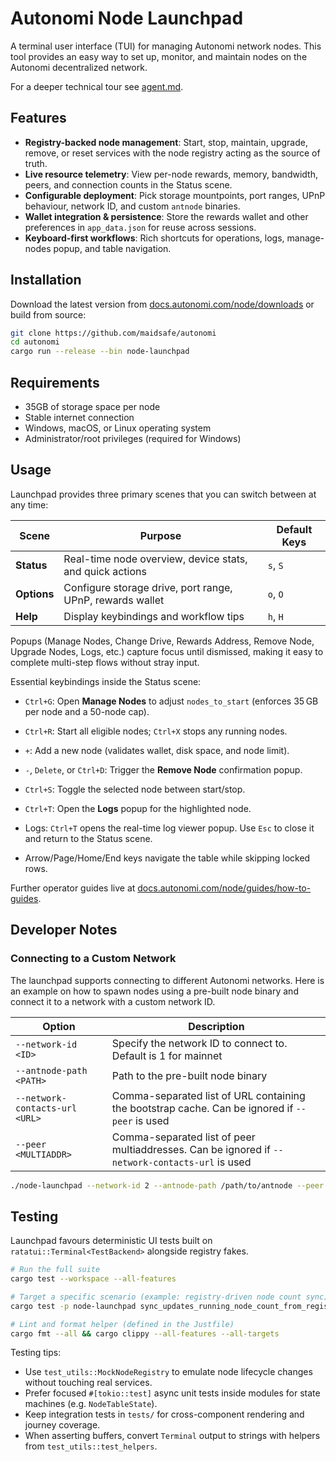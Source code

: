 # Autonomi Node Launchpad

A terminal user interface (TUI) for managing Autonomi network nodes. This tool provides an easy way to set up, monitor, and maintain nodes on the Autonomi decentralized network.

For a deeper technical tour see [agent.md](./agent.md).

## Features

- **Registry-backed node management**: Start, stop, maintain, upgrade, remove, or reset services with the node registry acting as the source of truth.
- **Live resource telemetry**: View per-node rewards, memory, bandwidth, peers, and connection counts in the Status scene.
- **Configurable deployment**: Pick storage mountpoints, port ranges, UPnP behaviour, network ID, and custom `antnode` binaries.
- **Wallet integration & persistence**: Store the rewards wallet and other preferences in `app_data.json` for reuse across sessions.
- **Keyboard-first workflows**: Rich shortcuts for operations, logs, manage-nodes popup, and table navigation.

## Installation

Download the latest version from [docs.autonomi.com/node/downloads](https://docs.autonomi.com/node/downloads) or build from source:

```bash
git clone https://github.com/maidsafe/autonomi
cd autonomi
cargo run --release --bin node-launchpad
```

## Requirements

- 35GB of storage space per node
- Stable internet connection
- Windows, macOS, or Linux operating system
- Administrator/root privileges (required for Windows)

## Usage

Launchpad provides three primary scenes that you can switch between at any time:

| Scene | Purpose | Default Keys |
|-------|---------|--------------|
| **Status** | Real-time node overview, device stats, and quick actions | `s`, `S` |
| **Options** | Configure storage drive, port range, UPnP, rewards wallet | `o`, `O` |
| **Help** | Display keybindings and workflow tips | `h`, `H` |

Popups (Manage Nodes, Change Drive, Rewards Address, Remove Node, Upgrade Nodes, Logs, etc.) capture focus until dismissed, making it easy to complete multi-step flows without stray input.

Essential keybindings inside the Status scene:

- `Ctrl+G`: Open **Manage Nodes** to adjust `nodes_to_start` (enforces 35 GB per node and a 50-node cap).
- `Ctrl+R`: Start all eligible nodes; `Ctrl+X` stops any running nodes.
- `+`: Add a new node (validates wallet, disk space, and node limit).
- `-`, `Delete`, or `Ctrl+D`: Trigger the **Remove Node** confirmation popup.
- `Ctrl+S`: Toggle the selected node between start/stop.
- `Ctrl+T`: Open the **Logs** popup for the highlighted node.

- Logs: `Ctrl+T` opens the real-time log viewer popup. Use `Esc` to close it and return to the Status scene.
- Arrow/Page/Home/End keys navigate the table while skipping locked rows.

Further operator guides live at [docs.autonomi.com/node/guides/how-to-guides](https://docs.autonomi.com/node/guides/how-to-guides).

## Developer Notes

### Connecting to a Custom Network

The launchpad supports connecting to different Autonomi networks. Here is an example on how to spawn nodes using a
pre-built node binary and connect it to a network with a custom network ID.


| Option | Description |
|--------|-------------|
| `--network-id <ID>` | Specify the network ID to connect to. Default is 1 for mainnet |
| `--antnode-path <PATH>` | Path to the pre-built node binary |
| `--network-contacts-url <URL>` | Comma-separated list of URL containing the bootstrap cache. Can be ignored if `--peer` is used |
| `--peer <MULTIADDR>` | Comma-separated list of peer multiaddresses. Can be ignored if `--network-contacts-url` is used |


```bash
./node-launchpad --network-id 2 --antnode-path /path/to/antnode --peer /ip4/1.2.3.4/tcp/12000/p2p/12D3KooWAbCxMV2Zm3Pe4HcAokWDG9w8UMLpDiKpMxwLK3mixpkL
```

## Testing

Launchpad favours deterministic UI tests built on `ratatui::Terminal<TestBackend>` alongside registry fakes.

```bash
# Run the full suite
cargo test --workspace --all-features

# Target a specific scenario (example: registry-driven node count sync)
cargo test -p node-launchpad sync_updates_running_node_count_from_registry

# Lint and format helper (defined in the Justfile)
cargo fmt --all && cargo clippy --all-features --all-targets
```

Testing tips:

- Use `test_utils::MockNodeRegistry` to emulate node lifecycle changes without touching real services.
- Prefer focused `#[tokio::test]` async unit tests inside modules for state machines (e.g. `NodeTableState`).
- Keep integration tests in `tests/` for cross-component rendering and journey coverage.
- When asserting buffers, convert `Terminal` output to strings with helpers from `test_utils::test_helpers`.
